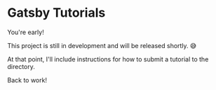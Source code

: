 # Gatsby Tutorials

You're early! 

This project is still in development and will be released shortly. 😅

At that point, I'll include instructions for how to submit a tutorial to the directory.

Back to work!